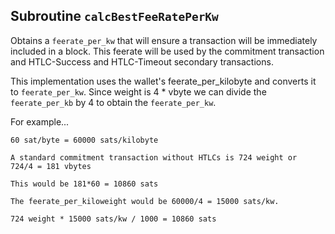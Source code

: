## Subroutine `calcBestFeeRatePerKw`

Obtains a `feerate_per_kw` that will ensure a transaction will be immediately included in a block. This feerate will be used by the commitment transaction and HTLC-Success and HTLC-Timeout secondary transactions.

This implementation uses the wallet's feerate_per_kilobyte and converts it to `feerate_per_kw`. Since weight is 4 \* vbyte we can divide the `feerate_per_kb` by 4 to obtain the `feerate_per_kw`.

For example...

```
60 sat/byte = 60000 sats/kilobyte

A standard commitment transaction without HTLCs is 724 weight or
724/4 = 181 vbytes

This would be 181*60 = 10860 sats

The feerate_per_kiloweight would be 60000/4 = 15000 sats/kw.

724 weight * 15000 sats/kw / 1000 = 10860 sats
```
